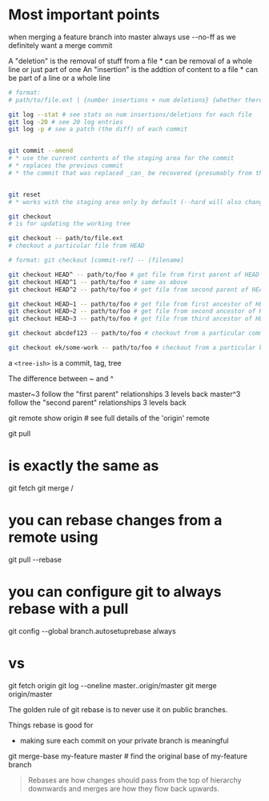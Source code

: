 # Most important points

when merging a feature branch into master always use --no-ff as we definitely want a merge commit


A "deletion" is the removal of stuff from a file
    * can be removal of a whole line or just part of one
An "insertion" is the addtion of content to a file
    * can be part of a line or a whole line


```sh
# format:
# path/to/file.ext | {number insertions + num deletions} {whether there were insertions, deletions or both}L*L*

git log --stat # see stats on num insertions/deletions for each file
git log -20 # see 20 log entries
git log -p # see a patch (the diff) of each commit


git commit --amend
# * use the current contents of the staging area for the commit
# * replaces the previous commit
# * the commit that was replaced _can_ be recovered (presumably from the reflog)


git reset
# * works with the staging area only by default (--hard will also change working area)

git checkout
# is for updating the working tree

git checkout -- path/to/file.ext
# checkout a particular file from HEAD

# format: git checkout [commit-ref] -- [filename]

git checkout HEAD^ -- path/to/foo # get file from first parent of HEAD
git checkout HEAD^1 -- path/to/foo # same as above
git checkout HEAD^2 -- path/to/foo # get file from second parent of HEAD

git checkout HEAD~1 -- path/to/foo # get file from first ancestor of HEAD
git checkout HEAD~2 -- path/to/foo # get file from second ancestor of HEAD
git checkout HEAD~3 -- path/to/foo # get file from third ancestor of HEAD

git checkout abcdef123 -- path/to/foo # checkout from a particular commit

git checkout ek/some-work -- path/to/foo # checkout from a particular branch
```

a `<tree-ish>` is a commit, tag, tree

The difference between ~ and ^

master~3 follow the "first parent" relationships 3 levels back
master^3 follow the "second parent" relationships 3 levels back

git remote show origin # see full details of the 'origin' remote

git pull <remote>
# is exactly the same as
git fetch <remote>
git merge <remote>/<current-branch>

# you can rebase changes from a remote using
git pull --rebase <remote>

# you can configure git to always rebase with a pull
git config --global branch.autosetuprebase always
# vs
git fetch origin
git log --oneline master..origin/master
git merge origin/master


The golden rule of git rebase is to never use it on public branches.

Things rebase is good for

* making sure each commit on your private branch is meaningful

git merge-base my-feature master # find the original base of my-feature branch

> Rebases are how changes should pass from the top of hierarchy downwards and merges are how they flow back upwards.
